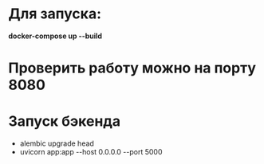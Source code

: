 # Для запуска:

**docker-compose up --build**

# Проверить работу можно на порту 8080

# Запуск бэкенда
- alembic upgrade head
- uvicorn app:app --host 0.0.0.0 --port 5000
